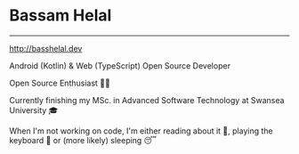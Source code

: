 # Bassam Helal
-----------------------

http://basshelal.dev

Android (Kotlin) & Web (TypeScript) Open Source Developer

Open Source Enthusiast 👨‍💻

Currently finishing my MSc. in Advanced Software Technology at Swansea University 🎓

When I'm not working on code, I'm either reading about it 📖, playing the keyboard 🎹 or (more likely) sleeping 😴

